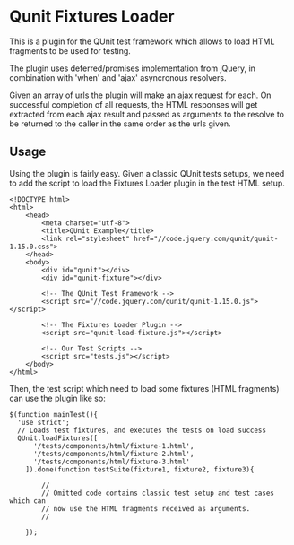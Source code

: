 # Qunit Fixtures Loader

This is a plugin for the QUnit test framework which allows to load HTML
fragments to be used for testing.

The plugin uses deferred/promises implementation from jQuery, in combination
with 'when' and 'ajax' asyncronous resolvers.

Given an array of urls the plugin will make an ajax request for each. On
successful completion of all requests, the HTML responses will get extracted
from each ajax result and passed as arguments to the resolve to be returned to
the caller in the same order as the urls given.

## Usage

Using the plugin is fairly easy.
Given a classic QUnit tests setups, we need to add the script to load the
Fixtures Loader plugin in the test HTML setup.

    <!DOCTYPE html>
    <html>
        <head>
            <meta charset="utf-8">
            <title>QUnit Example</title>
            <link rel="stylesheet" href="//code.jquery.com/qunit/qunit-1.15.0.css">
        </head>
        <body>
            <div id="qunit"></div>
            <div id="qunit-fixture"></div>
            
            <!-- The QUnit Test Framework -->
            <script src="//code.jquery.com/qunit/qunit-1.15.0.js"></script>

            <!-- The Fixtures Loader Plugin -->
            <script src="qunit-load-fixture.js"></script>
            
            <!-- Our Test Scripts -->
            <script src="tests.js"></script>
        </body>
    </html>

Then, the test script which need to load some fixtures (HTML fragments) can use
the plugin like so:

    $(function mainTest(){
      'use strict';
      // Loads test fixtures, and executes the tests on load success
      QUnit.loadFixtures([
          '/tests/components/html/fixture-1.html',
          '/tests/components/html/fixture-2.html',
          '/tests/components/html/fixture-3.html'
        ]).done(function testSuite(fixture1, fixture2, fixture3){
        
            //
            // Omitted code contains classic test setup and test cases which can
            // now use the HTML fragments received as arguments.
            //

        });
        